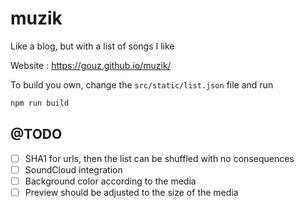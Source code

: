 # muzik
Like a blog, but with a list of songs I like

Website : https://gouz.github.io/muzik/

To build you own, change the `src/static/list.json` file and run 

```sh
npm run build
```

## @TODO

- [ ] SHA1 for urls, then the list can be shuffled with no consequences
- [ ] SoundCloud integration
- [ ] Background color according to the media
- [ ] Preview should be adjusted to the size of the media